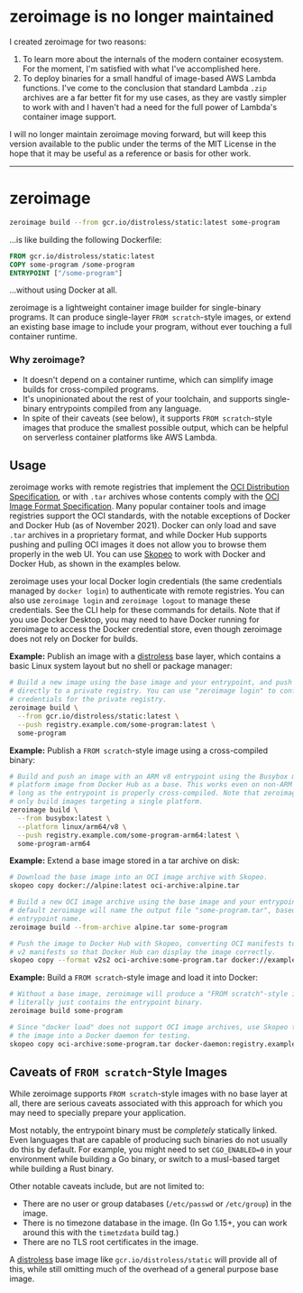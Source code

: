 # zeroimage is no longer maintained

I created zeroimage for two reasons:

1. To learn more about the internals of the modern container ecosystem. For the
   moment, I'm satisfied with what I've accomplished here.
2. To deploy binaries for a small handful of image-based AWS Lambda functions.
   I've come to the conclusion that standard Lambda `.zip` archives are a far
   better fit for my use cases, as they are vastly simpler to work with and I
   haven't had a need for the full power of Lambda's container image support.

I will no longer maintain zeroimage moving forward, but will keep this version
available to the public under the terms of the MIT License in the hope that it
may be useful as a reference or basis for other work.

---

# zeroimage

```sh
zeroimage build --from gcr.io/distroless/static:latest some-program
```

…is like building the following Dockerfile:

```dockerfile
FROM gcr.io/distroless/static:latest
COPY some-program /some-program
ENTRYPOINT ["/some-program"]
```

…without using Docker at all.

zeroimage is a lightweight container image builder for single-binary programs.
It can produce single-layer `FROM scratch`-style images, or extend an existing
base image to include your program, without ever touching a full container
runtime.

### Why zeroimage?

- It doesn't depend on a container runtime, which can simplify image builds for
  cross-compiled programs.
- It's unopinionated about the rest of your toolchain, and supports
  single-binary entrypoints compiled from any language.
- In spite of their caveats (see below), it supports `FROM scratch`-style images
  that produce the smallest possible output, which can be helpful on serverless
  container platforms like AWS Lambda.

## Usage

zeroimage works with remote registries that implement the [OCI Distribution
Specification][oci-distribution], or with `.tar` archives whose contents comply
with the [OCI Image Format Specification][oci-format]. Many popular container
tools and image registries support the OCI standards, with the notable
exceptions of Docker and Docker Hub (as of November 2021). Docker can only load
and save `.tar` archives in a proprietary format, and while Docker Hub supports
pushing and pulling OCI images it does not allow you to browse them properly in
the web UI. You can use [Skopeo][skopeo] to work with Docker and Docker Hub, as
shown in the examples below.

zeroimage uses your local Docker login credentials (the same credentials managed
by `docker login`) to authenticate with remote registries. You can also use
`zeroimage login` and `zeroimage logout` to manage these credentials. See the
CLI help for these commands for details. Note that if you use Docker Desktop,
you may need to have Docker running for zeroimage to access the Docker
credential store, even though zeroimage does not rely on Docker for builds.

**Example:** Publish an image with a [distroless][distroless] base layer, which
contains a basic Linux system layout but no shell or package manager:

```sh
# Build a new image using the base image and your entrypoint, and push it
# directly to a private registry. You can use "zeroimage login" to configure
# credentials for the private registry.
zeroimage build \
  --from gcr.io/distroless/static:latest \
  --push registry.example.com/some-program:latest \
  some-program
```

**Example:** Publish a `FROM scratch`-style image using a cross-compiled binary:

```sh
# Build and push an image with an ARM v8 entrypoint using the Busybox multi
# platform image from Docker Hub as a base. This works even on non-ARM hosts, as
# long as the entrypoint is properly cross-compiled. Note that zeroimage can
# only build images targeting a single platform.
zeroimage build \
  --from busybox:latest \
  --platform linux/arm64/v8 \
  --push registry.example.com/some-program-arm64:latest \
  some-program-arm64
```

**Example:** Extend a base image stored in a tar archive on disk:

```sh
# Download the base image into an OCI image archive with Skopeo.
skopeo copy docker://alpine:latest oci-archive:alpine.tar

# Build a new OCI image archive using the base image and your entrypoint. By
# default zeroimage will name the output file "some-program.tar", based on the
# entrypoint name.
zeroimage build --from-archive alpine.tar some-program

# Push the image to Docker Hub with Skopeo, converting OCI manifests to Docker
# v2 manifests so that Docker Hub can display the image correctly.
skopeo copy --format v2s2 oci-archive:some-program.tar docker://example/some-program:latest
```

**Example:** Build a `FROM scratch`-style image and load it into Docker:

```sh
# Without a base image, zeroimage will produce a "FROM scratch"-style image that
# literally just contains the entrypoint binary.
zeroimage build some-program

# Since "docker load" does not support OCI image archives, use Skopeo to load
# the image into a Docker daemon for testing.
skopeo copy oci-archive:some-program.tar docker-daemon:registry.example.com/some-program:latest
```

[oci-distribution]: https://github.com/opencontainers/distribution-spec
[oci-format]: https://github.com/opencontainers/image-spec
[skopeo]: https://github.com/containers/skopeo
[distroless]: https://github.com/GoogleContainerTools/distroless

## Caveats of `FROM scratch`-Style Images

While zeroimage supports `FROM scratch`-style images with no base layer at all,
there are serious caveats associated with this approach for which you may need
to specially prepare your application.

Most notably, the entrypoint binary must be _completely_ statically linked. Even
languages that are capable of producing such binaries do not usually do this by
default. For example, you might need to set `CGO_ENABLED=0` in your environment
while building a Go binary, or switch to a musl-based target while building a
Rust binary.

Other notable caveats include, but are not limited to:

- There are no user or group databases (`/etc/passwd` or `/etc/group`) in the
  image.
- There is no timezone database in the image. (In Go 1.15+, you can work around
  this with the `timetzdata` build tag.)
- There are no TLS root certificates in the image.

A [distroless][distroless] base image like `gcr.io/distroless/static` will
provide all of this, while still omitting much of the overhead of a general
purpose base image.
